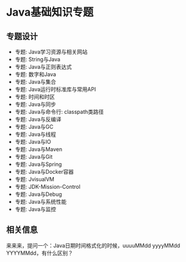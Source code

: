 # Java基础知识专题


## 专题设计

- 专题: Java学习资源与相关网站
- 专题: String与Java
- 专题: Java与正则表达式
- 专题: 数字和Java
- 专题: Java与集合
- 专题: Java运行时标准库与常用API
- 专题: 时间和时区
- 专题: Java与同步
- 专题: Java与命令行: classpath类路径
- 专题: Java与反编译
- 专题: Java与GC
- 专题: Java与线程
- 专题: Java与IO
- 专题: Java与Maven
- 专题: Java与Git
- 专题: Java与Spring
- 专题: Java与Docker容器
- 专题: JvisualVM
- 专题: JDK-Mission-Control
- 专题: Java与Debug
- 专题: Java与系统性能
- 专题: Java与监控



## 相关信息

来来来，提问一个：Java日期时间格式化的时候，uuuuMMdd  yyyyMMdd  YYYYMMdd，有什么区别？
